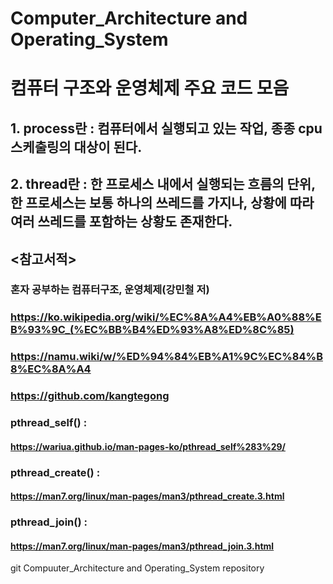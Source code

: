 # Computer_Architecture and Operating_System
# 컴퓨터 구조와 운영체제 주요 코드 모음
## 1. process란 : 컴퓨터에서 실행되고 있는 작업, 종종 cpu 스케출링의 대상이 된다.
## 2. thread란 : 한 프로세스 내에서 실행되는 흐름의 단위, 한 프로세스는 보통 하나의 쓰레드를 가지나, 상황에 따라 여러 쓰레드를 포함하는 상황도 존재한다. 
## <참고서적>
### 혼자 공부하는 컴퓨터구조, 운영체제(강민철 저)
### https://ko.wikipedia.org/wiki/%EC%8A%A4%EB%A0%88%EB%93%9C_(%EC%BB%B4%ED%93%A8%ED%8C%85)
### https://namu.wiki/w/%ED%94%84%EB%A1%9C%EC%84%B8%EC%8A%A4
### https://github.com/kangtegong
### pthread_self() :
#### https://wariua.github.io/man-pages-ko/pthread_self%283%29/
### pthread_create() : 
#### https://man7.org/linux/man-pages/man3/pthread_create.3.html
### pthread_join() : 
#### https://man7.org/linux/man-pages/man3/pthread_join.3.html
git Compuuter_Architecture and Operating_System repository
